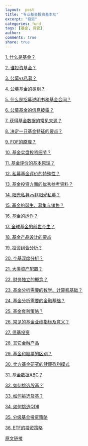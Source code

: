 ```yaml
---
layout:  post
title: "专业基金投资基本功"
excerpt: "投资"
categories: fund
tags: [基金, 资管]
author: 
comments: true
share: true
---
```


<a href="http://www.jidongshike.com/?p=15" target="_blank">1. 什么是基金？</a>  

<a href="http://www.goaheadalvin.com/fund/%E8%B0%81%E6%8A%95%E8%B5%84%E5%9F%BA%E9%87%91/" target="_blank">2. 谁投资基金？</a>

<a href="http://www.goaheadalvin.com/fund/%E5%85%AC%E5%8B%9F%E7%A7%81%E5%8B%9F/" target="_blank">3. 公募vs私募？</a> 

<a href="" target="_blank">4. 公募基金的类别？</a> 

<a href="" target="_blank">5. 什么是招募说明书和基金合同？</a> 

<a href="" target="_blank">6. 公募基金的信息披露？</a> 

<a href="" target="_blank">7. 获得基金数据的常见来源？</a> 

<a href="" target="_blank">8. 决定一只基金特征的要点？</a> 

<a href="" target="_blank">9. FOF的原理？</a> 

<a href="" target="_blank">10. 基金实盘投资细节？</a> 

<a href="" target="_blank"><a href="" target="_blank">11. 基金评价的基本原理？</a> 

<a href="" target="_blank">12. 私募基金评价的特殊性？</a> 

<a href="" target="_blank"><a href="" target="_blank"><a href="" target="_blank">13. 基金投资方面的优秀参考资料？</a> 

<a href="" target="_blank"><a href="" target="_blank">14. 阳光私募vs非阳光私募？</a> 

<a href="" target="_blank">15. 基金的诞生、募集与销售？</a> 

<a href="" target="_blank"><a href="" target="_blank"><a href="" target="_blank"><a href="" target="_blank">16. 基金的运作？</a> 

<a href="" target="_blank"><a href="" target="_blank"><a href="" target="_blank">17. 全球基金的前世今生？</a> 

<a href="" target="_blank"><a href="" target="_blank">18. 基金产品设计的要点</a> 

<a href="" target="_blank">1<a href="" target="_blank">9. 投资组合分析？</a> 

<a href="" target="_blank">20. 个基深度分析？</a> 

<a href="" target="_blank"><a href="" target="_blank"><a href="" target="_blank"><a href="" target="_blank">21. 大类资产配置？</a> 

<a href="" target="_blank"><a href="" target="_blank"><a href="" target="_blank">22. 财务独立的概念？</a> 

<a href="" target="_blank"><a href="" target="_blank">23. 基金分析需要的数学、计算机基础？</a> 

<a href="" target="_blank">24. 基金分析需要的金融基础？</a> 

<a href="" target="_blank"><a href="" target="_blank"><a href="" target="_blank"><a href="" target="_blank"><a href="" target="_blank"><a href="" target="_blank">25. 基金套利策略？</a> 

<a href="" target="_blank"><a href="" target="_blank"><a href="" target="_blank"><a href="" target="_blank"><a href="" target="_blank">26. 常见的基金业绩指标及意义？</a> 

<a href="" target="_blank"><a href="" target="_blank"><a href="" target="_blank"><a href="" target="_blank">27. 债基投资</a> 

<a href="" target="_blank"><a href="" target="_blank"><a href="" target="_blank">28. 其它金融产品</a> 

<a href="" target="_blank"><a href="" target="_blank">29. 基金和股票的区别？</a> 

<a href="" target="_blank">30. 卖方基金研究的健康盈利模式</a> 

<a href="" target="_blank"><a href="" target="_blank"><a href="" target="_blank"><a href="" target="_blank"><a href="" target="_blank">31. 基金数据ABC？</a> 

<a href="" target="_blank"><a href="" target="_blank"><a href="" target="_blank"><a href="" target="_blank">32. 如何挑选股基？</a> 

<a href="" target="_blank"><a href="" target="_blank"><a href="" target="_blank">33. 如何挑选货基？</a> 

<a href="" target="_blank"><a href="" target="_blank">34. 如何挑选QDII</a> 

<a href="" target="_blank">35. 分级基金投资策略</a> 

<a href="" target="_blank">36. ETF的投资策略</a> 


<a href="http://www.jidongshike.com/?p=176" target="_blank">原文链接</a>  

<!-- 多说评论框 start -->
<div class="ds-thread" data-thread-key="fund" data-title="fund" ></div>
<!-- 多说评论框 end -->
<!-- 多说公共JS代码 start (一个网页只需插入一次) -->
<script type="text/javascript">
var duoshuoQuery = {short_name:"goaheadalvin"};
(function() {
var ds = document.createElement('script');
ds.type = 'text/javascript';ds.async = true;
ds.src = (document.location.protocol == 'https:' ? 'https:' : 'http:') + '//static.duoshuo.com/embed.js';
ds.charset = 'UTF-8';
(document.getElementsByTagName('head')[0] 
|| document.getElementsByTagName('body')[0]).appendChild(ds);
})();
</script>
<!-- 多说公共JS代码 end -->